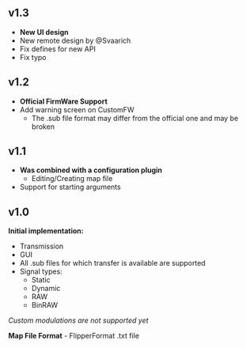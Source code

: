 ## v1.3
- **New UI design**
- New remote design by @Svaarich
- Fix defines for new API
- Fix typo

## v1.2
- **Official FirmWare Support**
- Add warning screen on CustomFW
    - The .sub file format may differ from the official one and may be broken

## v1.1
- **Was combined with a configuration plugin**
    - Editing/Creating map file
- Support for starting arguments

## v1.0

**Initial implementation:**
- Transmission
- GUI
- All .sub files for which transfer is available are supported
- Signal types:
    - Static
    - Dynamic
    - RAW
    - BinRAW

*Custom modulations are not supported yet*

**Map File Format** - FlipperFormat .txt file